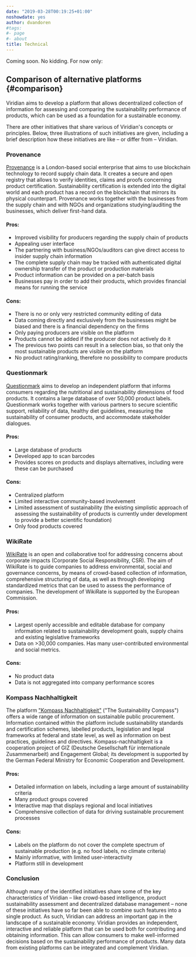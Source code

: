 ```yaml
---
date: "2019-03-28T00:19:25+01:00"
noshowdate: yes
author: dvandoren
#tags:
#- page
#- about
title: Technical
---
```


Coming soon. No kidding. For now only:

## Comparison of alternative platforms {#comparison}

Viridian aims to develop a platform that allows decentralized collection of information for assessing and comparing the sustainability performance of products, which can be used as a foundation for a sustainable economy.

There are other initiatives that share various of Viridian's concepts or principles. Below, three illustrations of such initiatives are given, including a brief description how these initiatives are like – or differ from – Viridian.

### Provenance

[Provenance](https://www.provenance.org/) is a London-based social enterprise that aims to use blockchain technology to record supply chain data. It creates a secure and open registry that allows to verify identities, claims and proofs concerning product certification. Sustainability certification is extended into the digital world and each product has a record on the blockchain that mirrors its physical counterpart.
Provenance works together with the businesses from the supply chain and with NGOs and organizations studying/auditing the businesses, which deliver first-hand data.

#### Pros:

- Improved visibility for producers regarding the supply chain of products
- Appealing user interface
- The partnering with business/NGOs/auditors can give direct access to insider supply chain information
- The complete supply chain may be tracked with authenticated digital ownership transfer of the product or production materials
- Product information can be provided on a per-batch basis
- Businesses pay in order to add their products, which provides financial means for running the service

<!-- (in fact, also on Viridian, some important information will have to come from the most involved stakeholders) -->

#### Cons:

- There is no or only very restricted community editing of data
- Data coming directly and exclusively from the businesses might be biased and there is a financial dependency on the firms
- Only paying producers are visible on the platform
- Products cannot be added if the producer does not actively do it
- The previous two points can result in a selection bias, so that only the most sustainable products are visible on the platform
- No product rating/ranking, therefore no possibility to compare products

### Questionmark

[Questionmark](https://www.thequestionmark.org/) aims to develop an independent platform that informs consumers regarding the nutritional and sustainability dimensions of food products. It contains a large database of over 50,000 product labels. Questionmark works together with various partners to secure scientific support, reliability of data, healthy diet guidelines, measuring the sustainability of consumer products, and accommodate stakeholder dialogues.

#### Pros:

- Large database of products
- Developed app to scan barcodes
- Provides scores on products and displays alternatives, including were these can be purchased

#### Cons:

- Centralized platform
- Limited interactive community-based involvement
- Limited assessment of sustainability (the existing simplistic approach of assessing the sustainability of products is currently under development to provide a better scientific foundation)
- Only food products covered

### WikiRate

[WikiRate](https://wikirate.org/) is an open and collaborative tool for addressing concerns about corporate impacts (Corporate Social Responsibility, CSR). The aim of WikiRate is to guide companies to address environmental, social and governance concerns, by means of crowd-based collection of information, comprehensive structuring of data, as well as through developing standardized metrics that can be used to assess the performance of companies. The development of WikiRate is supported by the European Commission.

#### Pros:

- Largest openly accessible and editable database for company information related to sustainability development goals, supply chains and existing legislative frameworks
- Data on >30,000 companies. Has many user-contributed environmental and social metrics.

#### Cons:

- No product data
- Data is not aggregated into company performance scores

### Kompass Nachhaltigkeit

The platform ["Kompass Nachhaltigkeit"](https://www.kompass-nachhaltigkeit.de) ("The Sustainability Compass") offers a wide range of information on sustainable public procurement. Information contained within the platform include sustainability standards and certification schemes, labelled products, legislation and legal frameworks at federal and state level, as well as information on best practices, guidelines and directives. Kompass-nachhaltigkeit is a cooperation project of GIZ (Deutsche Gesellschaft für internationale Zusammenarbeit) and Engagement Global; its development is supported by the German Federal Ministry for Economic Cooperation and Development.

#### Pros:

- Detailed information on labels, including a large amount of sustainability criteria
- Many product groups covered
- Interactive map that displays regional and local initiatives
- Comprehensive collection of data for driving sustainable procurement processes

#### Cons:

- Labels on the platform do not cover the complete spectrum of sustainable production (e.g. no food labels, no climate criteria)
- Mainly informative, with limited user-interactivity
- Platform still in development

### Conclusion

Although many of the identified initiatives share some of the key characteristics of Viridian – like crowd-based intelligence, product sustainability assessment and decentralized database management – none of these initiatives have so far been able to combine such features into a single product. As such, Viridian can address an important gap in the landscape of a sustainable economy. Viridian provides an independent, interactive and reliable platform that can be used both for contributing and obtaining information. This can allow consumers to make well-informed decisions based on the sustainability performance of products. Many data from existing platforms can be integrated and complement Viridian.
